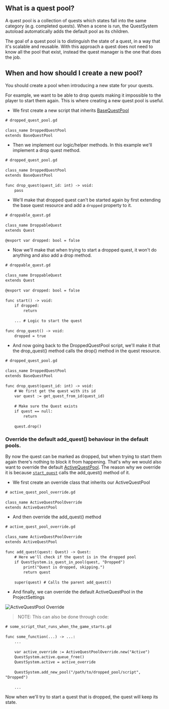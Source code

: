 ## What is a quest pool?

A quest pool is a collection of quests which states fall into the same category (e.g. completed quests).
When a scene is run, the QuestSystem autoload automatically adds the default pool as its children.

The goal of a quest pool is to distinguish the state of a quest, in a way that it's scalable and reusable.
With this approach a quest does not need to know all the pool that exist, instead the quest manager is the
one that does the job.


## When and how should I create a new pool?

You should create a pool when introducing a new state for your quests.

For example, we want to be able to drop quests making it impossible to the player to start them again.
This is where creating a new quest pool is useful.


* We first create a new script that inherits [BaseQuestPool](/api/quest_pool/base_quest_pool.md)

```gdscript
# dropped_quest_pool.gd

class_name DroppedQuestPool
extends BaseQuestPool
```

* Then we implement our logic/helper methods. In this example we'll implement a drop quest method.

```gdscript
# dropped_quest_pool.gd

class_name DroppedQuestPool
extends BaseQuestPool

func drop_quest(quest_id: int) -> void:
    pass
```

* We'll make that dropped quest can't be started again by first extending the base quest resource 
and add a `dropped` property to it.

```gdscript
# droppable_quest.gd

class_name DroppableQuest
extends Quest

@export var dropped: bool = false
```

* Now we'll make that when trying to start a dropped quest, it won't do anything and also add a drop method.

```gdscript
# droppable_quest.gd

class_name DroppableQuest
extends Quest

@export var dropped: bool = false

func start() -> void:
    if dropped:
        return

    ... # Logic to start the quest

func drop_quest() -> void:
    dropped = true
```

* And now going back to the DroppedQuestPool script, we'll make it that the drop_quest() method calls the drop() method in the quest resource.

```gdscript
# dropped_quest_pool.gd

class_name DroppedQuestPool
extends BaseQuestPool

func drop_quest(quest_id: int) -> void:
    # We first get the quest with its id
    var quest := get_quest_from_id(quest_id)
    
    # Make sure the Quest exists
    if quest == null:
        return
    
    quest.drop()
```


### Override the default add_quest() behaviour in the default pools.

By now the quest can be marked as dropped, but when trying to start them again there's nothing to block it from happening. That's why we would also want to override the default [ActiveQuestPool](/api/quest_pool/active_quest_pool.md). The reason why we override it is because [`start_quest`](/api/quest_manager#quest-start_questquest-quest) calls the add_quest() method of it.

* We first create an override class that inherits our ActiveQuestPool

```gdscript
# active_quest_pool_override.gd

class_name ActiveQuestPoolOverride
extends ActiveQuestPool
```

* And then override the add_quest() method

```gdscript
# active_quest_pool_override.gd

class_name ActiveQuestPoolOverride
extends ActiveQuestPool

func add_quest(quest: Quest) -> Quest:
    # Here we'll check if the quest is in the dropped pool
    if QuestSystem.is_quest_in_pool(quest, "Dropped")
        print("Quest is dropped, skipping.")
        return quest
    
    super(quest) # Calls the parent add_quest()
```


* And finally, we can override the default ActiveQuestPool in the ProjectSettings

![ActiveQuestPool Override](..\..\assets\api\active_quest_pool_override.png)


> NOTE: This can also be done through code:

```gdscript
# some_script_that_runs_when_the_game_starts.gd

func some_function(...) -> ...:
    ...

    var active_override := ActiveQuestPoolOverride.new("Active")
    QuestSystem.active.queue_free() 
    QuestSystem.active = active_override

    QuestSystem.add_new_pool("/path/to/dropped_pool/script", "Dropped")

    ...
```

Now when we'll try to start a quest that is dropped, the quest will keep its state.